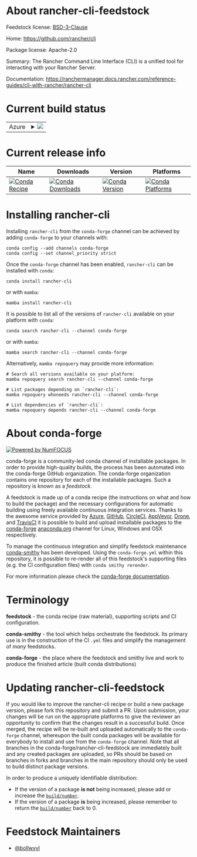 About rancher-cli-feedstock
===========================

Feedstock license: [BSD-3-Clause](https://github.com/conda-forge/rancher-cli-feedstock/blob/main/LICENSE.txt)

Home: https://github.com/rancher/cli

Package license: Apache-2.0

Summary: The Rancher Command Line Interface (CLI) is a unified tool for interacting with your Rancher Server.

Documentation: https://ranchermanager.docs.rancher.com/reference-guides/cli-with-rancher/rancher-cli

Current build status
====================


<table>
    
  <tr>
    <td>Azure</td>
    <td>
      <details>
        <summary>
          <a href="https://dev.azure.com/conda-forge/feedstock-builds/_build/latest?definitionId=23750&branchName=main">
            <img src="https://dev.azure.com/conda-forge/feedstock-builds/_apis/build/status/rancher-cli-feedstock?branchName=main">
          </a>
        </summary>
        <table>
          <thead><tr><th>Variant</th><th>Status</th></tr></thead>
          <tbody><tr>
              <td>linux_64</td>
              <td>
                <a href="https://dev.azure.com/conda-forge/feedstock-builds/_build/latest?definitionId=23750&branchName=main">
                  <img src="https://dev.azure.com/conda-forge/feedstock-builds/_apis/build/status/rancher-cli-feedstock?branchName=main&jobName=linux&configuration=linux%20linux_64_" alt="variant">
                </a>
              </td>
            </tr><tr>
              <td>osx_64</td>
              <td>
                <a href="https://dev.azure.com/conda-forge/feedstock-builds/_build/latest?definitionId=23750&branchName=main">
                  <img src="https://dev.azure.com/conda-forge/feedstock-builds/_apis/build/status/rancher-cli-feedstock?branchName=main&jobName=osx&configuration=osx%20osx_64_" alt="variant">
                </a>
              </td>
            </tr><tr>
              <td>win_64</td>
              <td>
                <a href="https://dev.azure.com/conda-forge/feedstock-builds/_build/latest?definitionId=23750&branchName=main">
                  <img src="https://dev.azure.com/conda-forge/feedstock-builds/_apis/build/status/rancher-cli-feedstock?branchName=main&jobName=win&configuration=win%20win_64_" alt="variant">
                </a>
              </td>
            </tr>
          </tbody>
        </table>
      </details>
    </td>
  </tr>
</table>

Current release info
====================

| Name | Downloads | Version | Platforms |
| --- | --- | --- | --- |
| [![Conda Recipe](https://img.shields.io/badge/recipe-rancher--cli-green.svg)](https://anaconda.org/conda-forge/rancher-cli) | [![Conda Downloads](https://img.shields.io/conda/dn/conda-forge/rancher-cli.svg)](https://anaconda.org/conda-forge/rancher-cli) | [![Conda Version](https://img.shields.io/conda/vn/conda-forge/rancher-cli.svg)](https://anaconda.org/conda-forge/rancher-cli) | [![Conda Platforms](https://img.shields.io/conda/pn/conda-forge/rancher-cli.svg)](https://anaconda.org/conda-forge/rancher-cli) |

Installing rancher-cli
======================

Installing `rancher-cli` from the `conda-forge` channel can be achieved by adding `conda-forge` to your channels with:

```
conda config --add channels conda-forge
conda config --set channel_priority strict
```

Once the `conda-forge` channel has been enabled, `rancher-cli` can be installed with `conda`:

```
conda install rancher-cli
```

or with `mamba`:

```
mamba install rancher-cli
```

It is possible to list all of the versions of `rancher-cli` available on your platform with `conda`:

```
conda search rancher-cli --channel conda-forge
```

or with `mamba`:

```
mamba search rancher-cli --channel conda-forge
```

Alternatively, `mamba repoquery` may provide more information:

```
# Search all versions available on your platform:
mamba repoquery search rancher-cli --channel conda-forge

# List packages depending on `rancher-cli`:
mamba repoquery whoneeds rancher-cli --channel conda-forge

# List dependencies of `rancher-cli`:
mamba repoquery depends rancher-cli --channel conda-forge
```


About conda-forge
=================

[![Powered by
NumFOCUS](https://img.shields.io/badge/powered%20by-NumFOCUS-orange.svg?style=flat&colorA=E1523D&colorB=007D8A)](https://numfocus.org)

conda-forge is a community-led conda channel of installable packages.
In order to provide high-quality builds, the process has been automated into the
conda-forge GitHub organization. The conda-forge organization contains one repository
for each of the installable packages. Such a repository is known as a *feedstock*.

A feedstock is made up of a conda recipe (the instructions on what and how to build
the package) and the necessary configurations for automatic building using freely
available continuous integration services. Thanks to the awesome service provided by
[Azure](https://azure.microsoft.com/en-us/services/devops/), [GitHub](https://github.com/),
[CircleCI](https://circleci.com/), [AppVeyor](https://www.appveyor.com/),
[Drone](https://cloud.drone.io/welcome), and [TravisCI](https://travis-ci.com/)
it is possible to build and upload installable packages to the
[conda-forge](https://anaconda.org/conda-forge) [anaconda.org](https://anaconda.org/)
channel for Linux, Windows and OSX respectively.

To manage the continuous integration and simplify feedstock maintenance
[conda-smithy](https://github.com/conda-forge/conda-smithy) has been developed.
Using the ``conda-forge.yml`` within this repository, it is possible to re-render all of
this feedstock's supporting files (e.g. the CI configuration files) with ``conda smithy rerender``.

For more information please check the [conda-forge documentation](https://conda-forge.org/docs/).

Terminology
===========

**feedstock** - the conda recipe (raw material), supporting scripts and CI configuration.

**conda-smithy** - the tool which helps orchestrate the feedstock.
                   Its primary use is in the construction of the CI ``.yml`` files
                   and simplify the management of *many* feedstocks.

**conda-forge** - the place where the feedstock and smithy live and work to
                  produce the finished article (built conda distributions)


Updating rancher-cli-feedstock
==============================

If you would like to improve the rancher-cli recipe or build a new
package version, please fork this repository and submit a PR. Upon submission,
your changes will be run on the appropriate platforms to give the reviewer an
opportunity to confirm that the changes result in a successful build. Once
merged, the recipe will be re-built and uploaded automatically to the
`conda-forge` channel, whereupon the built conda packages will be available for
everybody to install and use from the `conda-forge` channel.
Note that all branches in the conda-forge/rancher-cli-feedstock are
immediately built and any created packages are uploaded, so PRs should be based
on branches in forks and branches in the main repository should only be used to
build distinct package versions.

In order to produce a uniquely identifiable distribution:
 * If the version of a package **is not** being increased, please add or increase
   the [``build/number``](https://docs.conda.io/projects/conda-build/en/latest/resources/define-metadata.html#build-number-and-string).
 * If the version of a package **is** being increased, please remember to return
   the [``build/number``](https://docs.conda.io/projects/conda-build/en/latest/resources/define-metadata.html#build-number-and-string)
   back to 0.

Feedstock Maintainers
=====================

* [@bollwyvl](https://github.com/bollwyvl/)

